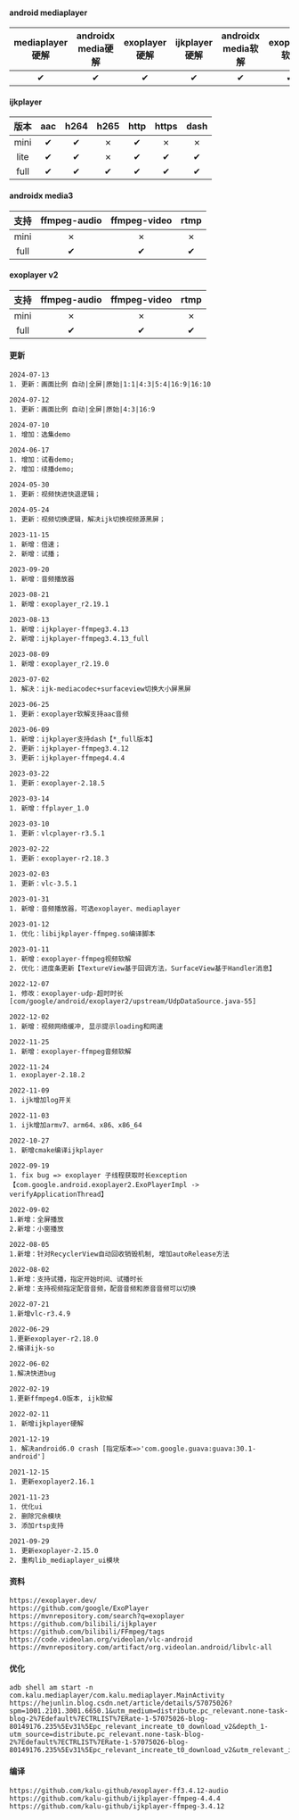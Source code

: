 
#### android mediaplayer
| mediaplayer硬解 | androidx media硬解 | exoplayer硬解 | ijkplayer硬解 | androidx media软解 | exoplayer软解 | ijkplayer软解 | vlcplayer软解 | ffplayer软解 |
|:-------------:|:----------------:|:-----------:|:-----------:|:----------------:|:-----------:|:-----------:|:-----------:|:----------:|
|   &#10004;    |     &#10004;     |  &#10004;   |  &#10004;   |     &#10004;     |  &#10004;   |  &#10004;   |  &#10004;   |  &#10004;  |


#### ijkplayer

|  版本  |   aac    |   h264   |   h265   |   http   |  https   |   dash   |
|:----:|:--------:|:--------:|:--------:|:--------:|:--------:|:--------:|
| mini | &#10004; | &#10004; | &#10007; | &#10004; | &#10007; | &#10007; |
| lite | &#10004; | &#10004; | &#10007; | &#10004; | &#10004; | &#10004; |
| full | &#10004; | &#10004; | &#10004; | &#10004; | &#10004; | &#10004; |

#### androidx media3

|  支持  | ffmpeg-audio | ffmpeg-video |   rtmp   |
|:----:|:------------:|:------------:|:--------:|
| mini |   &#10007;   |   &#10007;   | &#10007; |
| full |   &#10004;   |   &#10004;   | &#10004; |

#### exoplayer v2

|  支持  | ffmpeg-audio | ffmpeg-video |   rtmp   |
|:----:|:------------:|:------------:|:--------:|
| mini |   &#10007;   |   &#10007;   | &#10007; |
| full |   &#10004;   |   &#10004;   | &#10004; |

#### 更新

```
2024-07-13
1. 更新：画面比例 自动|全屏|原始|1:1|4:3|5:4|16:9|16:10
```

```
2024-07-12
1. 更新：画面比例 自动|全屏|原始|4:3|16:9
```

```
2024-07-10
1. 增加：选集demo
```

```
2024-06-17
1. 增加：试看demo;
2. 增加：续播demo;
```

```
2024-05-30
1. 更新：视频快进快退逻辑；
```

```
2024-05-24
1. 更新：视频切换逻辑，解决ijk切换视频源黑屏；
```

```
2023-11-15
1. 新增：倍速；
2. 新增：试播；
```

```
2023-09-20
1. 新增：音频播放器
```

```
2023-08-21
1. 新增：exoplayer_r2.19.1
```

```
2023-08-13
1. 新增：ijkplayer-ffmpeg3.4.13
2. 新增：ijkplayer-ffmpeg3.4.13_full
```

```
2023-08-09
1. 新增：exoplayer_r2.19.0
```

```
2023-07-02
1. 解决：ijk-mediacodec+surfaceview切换大小屏黑屏
```

```
2023-06-25
1. 更新：exoplayer软解支持aac音频
```

```
2023-06-09
1. 新增：ijkplayer支持dash【*_full版本】
2. 更新：ijkplayer-ffmpeg3.4.12
3. 更新：ijkplayer-ffmpeg4.4.4
```

```
2023-03-22
1. 更新：exoplayer-2.18.5
```

```
2023-03-14
1. 新增：ffplayer_1.0
```

```
2023-03-10
1. 更新：vlcplayer-r3.5.1
```

```
2023-02-22
1. 更新：exoplayer-r2.18.3
```

```
2023-02-03
1. 更新：vlc-3.5.1
```

```
2023-01-31
1. 新增：音频播放器，可选exoplayer、mediaplayer
```

```
2023-01-12
1. 优化：libijkplayer-ffmpeg.so编译脚本
```

```
2023-01-11
1. 新增：exoplayer-ffmpeg视频软解
2. 优化：进度条更新【TextureView基于回调方法，SurfaceView基于Handler消息】
```

```
2022-12-07
1. 修改：exoplayer-udp-超时时长[com/google/android/exoplayer2/upstream/UdpDataSource.java-55]
```

```
2022-12-02
1. 新增：视频网络缓冲, 显示提示loading和网速
```

```
2022-11-25
1. 新增：exoplayer-ffmpeg音频软解
```

```
2022-11-24
1. exoplayer-2.18.2
```

```
2022-11-09
1. ijk增加log开关
```

```
2022-11-03
1. ijk增加armv7、arm64、x86、x86_64
```

```
2022-10-27
1. 新增cmake编译ijkplayer
```

```
2022-09-19
1. fix bug => exoplayer 子线程获取时长exception【com.google.android.exoplayer2.ExoPlayerImpl -> verifyApplicationThread】
```

```
2022-09-02
1.新增：全屏播放
2.新增：小窗播放
```

```
2022-08-05
1.新增：针对RecyclerView自动回收销毁机制, 增加autoRelease方法
```

```
2022-08-02
1.新增：支持试播，指定开始时间、试播时长
2.新增：支持视频指定配音音频，配音音频和原音音频可以切换
```

```
2022-07-21
1.新增vlc-r3.4.9
```

```
2022-06-29
1.更新exoplayer-r2.18.0
2.编译ijk-so
```

```
2022-06-02
1.解决快进bug
```

```
2022-02-19
1.更新ffmpeg4.0版本, ijk软解
```

```
2022-02-11
1. 新增ijkplayer硬解
```

```
2021-12-19
1. 解决android6.0 crash [指定版本=>'com.google.guava:guava:30.1-android']
```

```
2021-12-15
1. 更新exoplayer2.16.1
```

```
2021-11-23
1. 优化ui
2. 删除冗余模块
3. 添加rtsp支持
```

```
2021-09-29
1. 更新exoplayer-2.15.0
2. 重构lib_mediaplayer_ui模块
```

#### 资料

```
https://exoplayer.dev/
https://github.com/google/ExoPlayer
https://mvnrepository.com/search?q=exoplayer
https://github.com/bilibili/ijkplayer
https://github.com/bilibili/FFmpeg/tags
https://code.videolan.org/videolan/vlc-android
https://mvnrepository.com/artifact/org.videolan.android/libvlc-all
```

#### 优化

```
adb shell am start -n com.kalu.mediaplayer/com.kalu.mediaplayer.MainActivity
https://hejunlin.blog.csdn.net/article/details/57075026?spm=1001.2101.3001.6650.1&utm_medium=distribute.pc_relevant.none-task-blog-2%7Edefault%7ECTRLIST%7ERate-1-57075026-blog-80149176.235%5Ev31%5Epc_relevant_increate_t0_download_v2&depth_1-utm_source=distribute.pc_relevant.none-task-blog-2%7Edefault%7ECTRLIST%7ERate-1-57075026-blog-80149176.235%5Ev31%5Epc_relevant_increate_t0_download_v2&utm_relevant_index=2
```

#### 编译

```
https://github.com/kalu-github/exoplayer-ff3.4.12-audio
https://github.com/kalu-github/ijkplayer-ffmpeg-4.4.4
https://github.com/kalu-github/ijkplayer-ffmpeg-3.4.12
```
